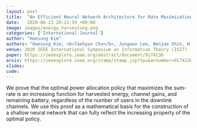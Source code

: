 ```yaml
---
layout: post
title:  "An Efficient Neural Network Architecture for Rate Maximization in Energy Harvesting Downlink Channels"
date:   2020-06-21 20:21:59 +00:00
image: images/energy_harvesting.png
categories: ['International Journal']
author: "Haesung Kim"
authors: "Haesung Kim, <b>Taehyun Cho</b>, Jungwoo Lee, Wonjae Shin, H Vincent Poor"
venue: 2020 IEEE International Symposium on Information Theory (ISIT)
paper: https://ieeexplore.ieee.org/abstract/document/9174136
arxiv: https://ieeexplore.ieee.org/stamp/stamp.jsp?tp=&arnumber=9174136
slides: 
code: 
---
```

We prove that the optimal power allocation policy that maximizes the sum-rate is an increasing function for harvested energy, channel gains, and remaining battery, regardless of the number of users in the downlink channels. 
We use this proof as a mathematical basis for the construction of a shallow neural network that can fully reflect the increasing property of the optimal policy.
